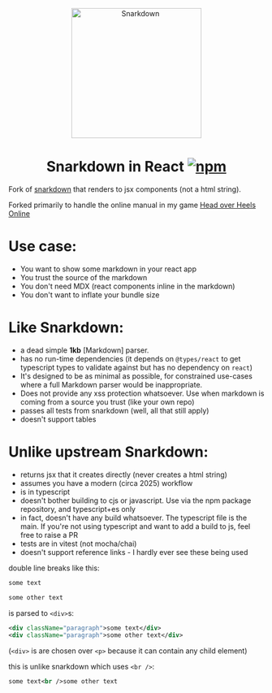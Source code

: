 <p align="center">
  <img src="https://cdn.jsdelivr.net/emojione/assets/svg/1f63c.svg" width="256" height="256" alt="Snarkdown">
</p>
<h1 align="center">
  Snarkdown in React
  <a href="https://www.npmjs.org/package/snarkdown-in-react">
    <img src="https://img.shields.io/npm/v/snarkdown-in-react.svg?style=flat" alt="npm">
  </a>
</h1>

Fork of [snarkdown](https://github.com/developit/snarkdown) that renders to jsx components
(not a html string).

Forked primarily to handle the online manual in my game [Head over Heels Online](https://blockstack.ing)

# Use case:
* You want to show some markdown in your react app
* You trust the source of the markdown
* You don't need MDX (react components inline in the markdown)
* You don't want to inflate your bundle size

# Like Snarkdown:

* a dead simple **1kb** [Markdown] parser.
* has no run-time dependencies (it depends on `@types/react` to get typescript types to validate against but has no dependency on `react`)
* It's designed to be as minimal as possible, for constrained use-cases where a full Markdown parser would be inappropriate.
* Does not provide any xss protection whatsoever. Use when markdown is coming from a source you trust (like your own repo)
* passes all tests from snarkdown (well, all that still apply)
* doesn't support tables

# Unlike upstream Snarkdown:

* returns jsx that it creates directly (never creates a html string)
* assumes you have a modern (circa 2025) workflow
* is in typescript
* doesn't bother building to cjs or javascript. Use via the npm package repository, and typescript+es only
* in fact, doesn't have any build whatsoever. The typescript file is the main. If you're not using typescript and want to add a build to js, feel free to raise a PR
* tests are in vitest (not mocha/chai)
* doesn't support reference links - I hardly ever see these being used

double line breaks like this:
```markdown
some text

some other text
```

is parsed to `<div>`s:
```xml
<div className="paragraph">some text</div>
<div className="paragraph">some other text</div>
```
(`<div>` is are chosen over `<p>` because it can contain any child element)

this is unlike snarkdown which uses `<br />`:
```xml
some text<br />some other text
```


